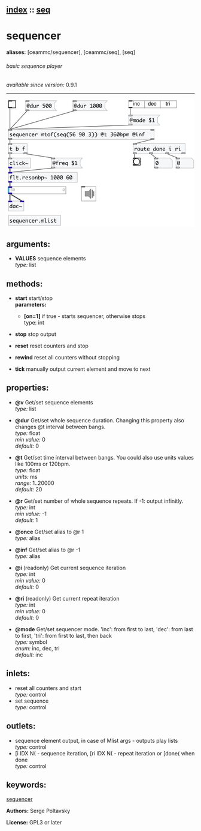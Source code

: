 [index](index.html) :: [seq](category_seq.html)
---

# sequencer
**aliases:** [ceammc/sequencer], [ceammc/seq], [seq]


###### basic sequence player

*available since version:* 0.9.1

---




[![example](../examples/img/sequencer.jpg)](../examples/pd/sequencer.pd)



## arguments:

* **VALUES**
sequence elements<br>
_type:_ list<br>



## methods:

* **start**
start/stop<br>
  __parameters:__
  - **[on=1]** if true - starts sequencer, otherwise stops<br>
    type: int <br>

* **stop**
stop output<br>

* **reset**
reset counters and stop<br>

* **rewind**
reset all counters without stopping<br>

* **tick**
manually output current element and move to next<br>




## properties:

* **@v** 
Get/set sequence elements<br>
_type:_ list<br>

* **@dur** 
Get/set whole sequence duration. Changing this property also changes @t interval
between bangs.<br>
_type:_ float<br>
_min value:_ 0<br>
_default:_ 0<br>

* **@t** 
Get/set time interval between bangs. You could also use units values like 100ms or
120bpm.<br>
_type:_ float<br>
_units:_ ms<br>
_range:_ 1..20000<br>
_default:_ 20<br>

* **@r** 
Get/set number of whole sequence repeats. If -1: output infinitly.<br>
_type:_ int<br>
_min value:_ -1<br>
_default:_ 1<br>

* **@once** 
Get/set alias to @r 1<br>
_type:_ alias<br>

* **@inf** 
Get/set alias to @r -1<br>
_type:_ alias<br>

* **@i** (readonly)
Get current sequence iteration<br>
_type:_ int<br>
_min value:_ 0<br>
_default:_ 0<br>

* **@ri** (readonly)
Get current repeat iteration<br>
_type:_ int<br>
_min value:_ 0<br>
_default:_ 0<br>

* **@mode** 
Get/set sequencer mode. &#39;inc&#39;: from first to last, &#39;dec&#39;: from last to first, &#39;tri&#39;:
from first to last, then back<br>
_type:_ symbol<br>
_enum:_ inc, dec, tri<br>
_default:_ inc<br>



## inlets:

* reset all counters and start<br>
_type:_ control
* set sequence<br>
_type:_ control



## outlets:

* sequence element output, in case of Mlist args - outputs play lists<br>
_type:_ control
* [i IDX N( - sequence iteration, [ri IDX N( - repeat iteration or [done( when done<br>
_type:_ control



## keywords:

[sequencer](keywords/sequencer.html)






**Authors:** Serge Poltavsky




**License:** GPL3 or later






